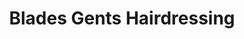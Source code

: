 ---
title: "Blades Gents Hairdressing"
url: /darlington/blades-gents-hairdressing/
shop: hairdresser
---